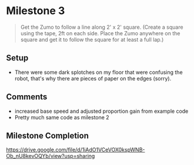 # Milestone 3
> Get the Zumo to follow a line along 2' x 2' square. (Create a square using the tape, 2ft on each side. Place the Zumo anywhere on the square and get it to follow the square for at least a full lap.)

## Setup
- There were some dark splotches on my floor that were confusing the robot, that's why there are pieces of paper on the edges (sorry).

## Comments
- increased base speed and adjusted proportion gain from example code
- Pretty much same code as milestone 2

## Milestone Completion
https://drive.google.com/file/d/1iAdO1VCeVOX0kspWNB-Ob_nU8kevOQYb/view?usp=sharing 
